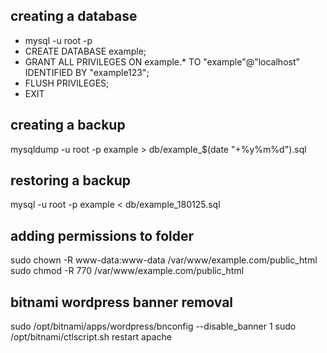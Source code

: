 ## creating a database
* mysql -u root -p
* CREATE DATABASE example;
* GRANT ALL PRIVILEGES ON example.* TO "example"@"localhost" IDENTIFIED BY "example123";
* FLUSH PRIVILEGES;
* EXIT

## creating a backup
mysqldump -u root -p example > db/example_$(date "+%y%m%d").sql

## restoring a backup
mysql -u root -p example < db/example_180125.sql

## adding permissions to folder
sudo chown -R www-data:www-data /var/www/example.com/public_html
sudo chmod -R 770 /var/www/example.com/public_html

## bitnami wordpress banner removal
sudo /opt/bitnami/apps/wordpress/bnconfig --disable_banner 1
sudo  /opt/bitnami/ctlscript.sh restart apache
